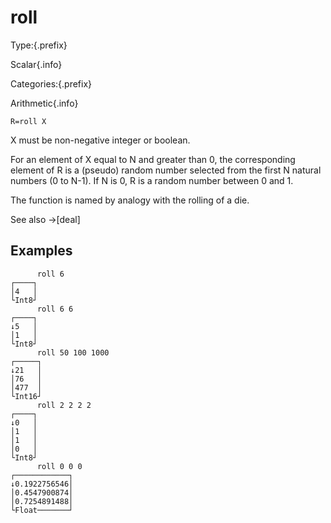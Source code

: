 # roll

Type:{.prefix}

Scalar{.info}

Categories:{.prefix}

Arithmetic{.info}

~~~
R=roll X
~~~
X must be non-negative integer or boolean.

For an element of X equal to N and greater than 0, the corresponding element of R
is a (pseudo) random number selected from the first N natural numbers (0 to N-1).
If N is 0, R is a random number between 0 and 1.

The function is named by analogy with the rolling of a die.

See also →[deal]

## Examples

~~~
      roll 6
┌────┐
│4   │
└Int8┘
      roll 6 6
┌────┐
↓5   │
│1   │
└Int8┘
      roll 50 100 1000
┌─────┐
↓21   │
│76   │
│477  │
└Int16┘
      roll 2 2 2 2
┌────┐
↓0   │
│1   │
│1   │
│0   │
└Int8┘
      roll 0 0 0
┌────────────┐
↓0.1922756546│
│0.4547900874│
│0.7254891488│
└Float───────┘
~~~

